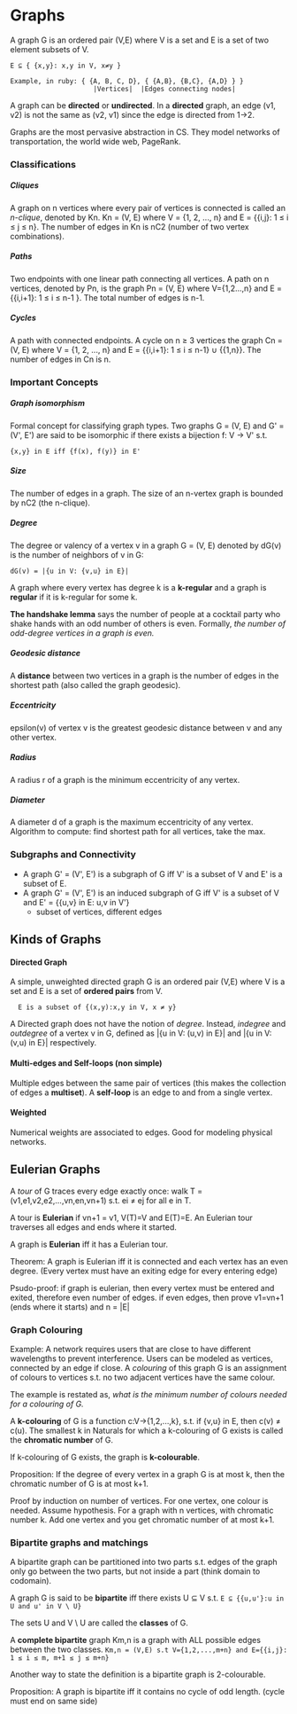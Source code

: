 # Graphs
A graph G is an ordered pair (V,E) where V is a set and E is a set of two element subsets of V.
```
E ⊆ { {x,y}: x,y in V, x≠y }

Example, in ruby: { {A, B, C, D}, { {A,B}, {B,C}, {A,D} } }
                     |Vertices|  |Edges connecting nodes|
```

A graph can be **directed** or **undirected**. In a **directed** graph, an edge (v1, v2) is not the same as (v2, v1) since the edge is directed from 1->2.

Graphs are the most pervasive abstraction in CS. They model networks of transportation, the world wide web, PageRank.

### Classifications
##### Cliques
A graph on n vertices where every pair of vertices is connected is called an *n-clique*, denoted by Kn. Kn = (V, E) where V = {1, 2, ..., n} and E = {{i,j}: 1 ≤ i ≤ j ≤ n}. The number of edges in Kn is nC2 (number of two vertex combinations).
##### Paths
Two endpoints with one linear path connecting all vertices. A path on n vertices, denoted by Pn, is the graph Pn = (V, E) where V={1,2...,n} and E = {{i,i+1}: 1 ≤ i ≤ n-1 }. The total number of edges is n-1.
##### Cycles
A path with connected endpoints. A cycle on n ≥ 3 vertices the graph Cn = (V, E) where V = {1, 2, ..., n} and E = {{i,i+1}: 1 ≤ i ≤ n-1} ∪ {{1,n}}. The number of edges in Cn is n.

### Important Concepts
##### Graph isomorphism
Formal concept for classifying graph types. Two graphs G = (V, E) and G' = (V', E') are said to be isomorphic if there exists a bijection f: V -> V' s.t.
  ```
  {x,y} in E iff {f(x), f(y)} in E'
  ```
##### Size
The number of edges in a graph. The size of an n-vertex graph is bounded by nC2 (the n-clique).

##### Degree
The degree or valency of a vertex v in a graph G = (V, E) denoted by dG(v) is the number of neighbors of v in G:
  ```
  dG(v) = |{u in V: {v,u} in E}|
  ```
A graph where every vertex has degree k is a **k-regular** and a graph is **regular** if it is k-regular for some k.

**The handshake lemma** says the number of people at a cocktail party who shake hands with an odd number of others is even. Formally, *the number of odd-degree vertices in a graph is even.*

##### Geodesic distance
A **distance** between two vertices in a graph is the number of edges in the shortest path (also called the graph geodesic).

##### Eccentricity
epsilon(v) of vertex v is the greatest geodesic distance between v and any other vertex.

##### Radius
A radius r of a graph is the minimum eccentricity of any vertex.

##### Diameter
A diameter d of a graph is the maximum eccentricity of any vertex. Algorithm to compute: find shortest path for all vertices, take the max.

### Subgraphs and Connectivity
- A graph G' = (V', E') is a subgraph of G iff V' is a subset of V and E' is a subset of E.
- A graph G' = (V', E') is an induced subgraph of G iff V' is a subset of V and E' = {{u,v} in E: u,v in V'}
  - subset of vertices, different edges

## Kinds of Graphs
#### Directed Graph
A simple, unweighted directed graph G is an ordered pair (V,E) where V is a set and E is a set of **ordered pairs** from V.
```
  E is a subset of {(x,y):x,y in V, x ≠ y}
```
A Directed graph does not have the notion of *degree*. Instead, *indegree* and *outdegree* of a vertex v in G, defined as |{u in V: (u,v) in E}| and |{u in V: (v,u) in E}| respectively.

#### Multi-edges and Self-loops (non simple)
Multiple edges between the same pair of vertices (this makes the collection of edges a **multiset**). A **self-loop** is an edge to and from a single vertex.

#### Weighted
Numerical weights are associated to edges. Good for modeling physical networks.

## Eulerian Graphs
A *tour* of G traces every edge exactly once: walk T = (v1,e1,v2,e2,...,vn,en,vn+1) s.t. ei ≠ ej for all e in T.

A tour is **Eulerian** if vn+1 = v1, V(T)=V and E(T)=E. An Eulerian tour traverses all edges and ends where it started.

A graph is **Eulerian** iff it has a Eulerian tour.

Theorem: A graph is Eulerian iff it is connected and each vertex has an even degree. (Every vertex must have an exiting edge for every entering edge)

Psudo-proof: if graph is eulerian, then every vertex must be entered and exited, therefore even number of edges. if even edges, then prove v1=vn+1 (ends where it starts) and n = |E|

### Graph Colouring
Example: A network requires users that are close to have different wavelengths to prevent interference. Users can be modeled as vertices, connected by an edge if close. A *colouring* of this graph G is an assignment of colours to vertices s.t. no two adjacent vertices have the same colour.

The example is restated as, *what is the minimum number of colours needed for a colouring of G.*

A **k-colouring** of G is a function c:V->{1,2,...,k}, s.t. if {v,u} in E, then c(v) ≠ c(u). The smallest k in Naturals for which a k-colouring of G exists is called the **chromatic number** of G.

If k-colouring of G exists, the graph is **k-colourable**.

Proposition: If the degree of every vertex in a graph G is at most k, then the chromatic number of G is at most k+1.

Proof by induction on number of vertices. For one vertex, one colour is needed. Assume hypothesis. For a graph with n vertices, with chromatic number k. Add one vertex and you get chromatic number of at most k+1.

### Bipartite graphs and matchings
A bipartite graph can be partitioned into two parts s.t. edges of the graph only go between the two parts, but not inside a part (think domain to codomain).

A graph G is said to be **bipartite** iff there exists U ⊆ V s.t. `E ⊆ {{u,u'}:u in U and u' in V \ U}`

The sets U and V \ U are called the **classes** of G.

A **complete bipartite** graph Km,n is a graph with ALL possible edges between the two classes. `Km,n = (V,E) s.t V={1,2,...,m+n} and E={{i,j}: 1 ≤ i ≤ m, m+1 ≤ j ≤ m+n}`

Another way to state the definition is a bipartite graph is 2-colourable.

Proposition: A graph is bipartite iff it contains no cycle of odd length. (cycle must end on same side)
